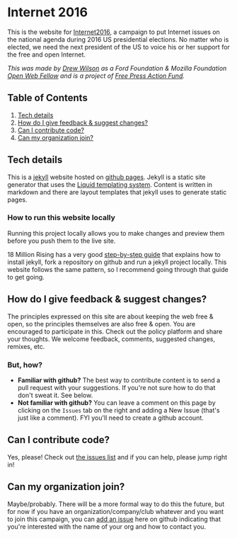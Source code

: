 # Internet 2016
This is the website for [Internet2016](http://Internet2016.net), a campaign to put Internet issues on the national agenda during 2016 US presidential elections. No matter who is elected, we need the next president of the US to voice his or her support for the free and open Internet.

*This was made by [Drew Wilson](https://github.com/drewrwilson) as a Ford Foundation & Mozilla Foundation [Open Web Fellow](https://advocacy.mozilla.org/open-web-fellows/) and is a project of [Free Press Action Fund](https://github.com/freepress).*

## Table of Contents

  1. [Tech details](#tech-details)
  1. [How do I give feedback & suggest changes?](#how-to-run-this-website-locally)
  1. [Can I contribute code?](#user-content-how-do-i-give-feedback--suggest-changes)
  1. [Can my organization join?](#user-content-can-my-organization-join)

## Tech details
This is a [jekyll](https://jekyllrb.com/) website hosted on [github pages](https://pages.github.com/). Jekyll is a static site generator that uses the [Liquid templating system](https://github.com/Shopify/liquid/wiki). Content is written in markdown and there are layout templates that jekyll uses to generate static pages.

### How to run this website locally
Running this project locally allows you to make changes and preview them before you push them to the live site.

18 Million Rising has a very good [step-by-step guide](https://github.com/18mr/documentation/blob/master/local-site.md) that explains how to install jekyll, fork a repository on github and run a jekyll project locally. This website follows the same pattern, so I recommend going through that guide to get going.

## How do I give feedback & suggest changes?
The principles expressed on this site are about keeping the web free & open, so the principles themselves are also free & open. You are encouraged to participate in this. Check out the policy platform and share your thoughts. We welcome feedback, comments, suggested changes, remixes, etc.

### But, how?
* **Familiar with github?** The best way to contribute content is to send a pull request with your suggestions. If you're not sure how to do that don't sweat it. See below.
* **Not familiar with github?** You can leave a comment on this page by clicking on the `Issues` tab on the right and adding a New Issue (that's just like a comment). FYI you'll need to create a github account.


## Can I contribute code?
Yes, please! Check out [the issues list](https://github.com/freepress/internet2016/issues) and if you can help, please jump right in!

## Can my organization join?
Maybe/probably. There will be a more formal way to do this the future, but for now if you have an organization/company/club whatever and you want to join this campaign, you can [add an issue](https://github.com/freepress/internet2016/issues/new) here on github indicating that you're interested with the name of your org and how to contact you.
